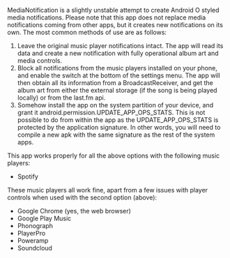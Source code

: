 MediaNotification is a slightly unstable attempt to create Android O styled media notifications. Please note that this app does not replace media notifications coming from other apps, but it creates new notifications on its own. The most common methods of use are as follows:
1. Leave the original music player notifications intact. The app will read its data and create a new notification with fully operational album art and media controls.
2. Block all notifications from the music players installed on your phone, and enable the switch at the bottom of the settings menu. The app will then obtain all its information from a BroadcastReceiver, and get the album art from either the external storage (if the song is being played locally) or from the last.fm api.
3. Somehow install the app on the system partition of your device, and grant it android.permission.UPDATE_APP_OPS_STATS. This is not possible to do from within the app as the UPDATE_APP_OPS_STATS is protected by the application signature. In other words, you will need to compile a new apk with the same signature as the rest of the system apps.

This app works properly for all the above options with the following music players:
- Spotify

These music players all work fine, apart from a few issues with player controls when used with the second option (above):
- Google Chrome (yes, the web browser)
- Google Play Music
- Phonograph
- PlayerPro
- Poweramp
- Soundcloud
